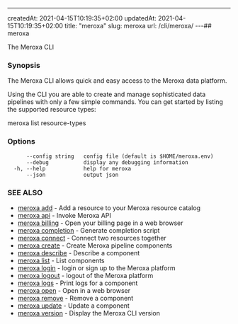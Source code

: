 ---
createdAt: 2021-04-15T10:19:35+02:00
updatedAt: 2021-04-15T10:19:35+02:00
title: "meroxa"
slug: meroxa
url: /cli/meroxa/
---## meroxa

The Meroxa CLI

### Synopsis

The Meroxa CLI allows quick and easy access to the Meroxa data platform.

Using the CLI you are able to create and manage sophisticated data pipelines
with only a few simple commands. You can get started by listing the supported
resource types:

meroxa list resource-types

### Options

```
      --config string   config file (default is $HOME/meroxa.env)
      --debug           display any debugging information
  -h, --help            help for meroxa
      --json            output json
```

### SEE ALSO

* [meroxa add](/cli/meroxa-add/)	 - Add a resource to your Meroxa resource catalog
* [meroxa api](/cli/meroxa-api/)	 - Invoke Meroxa API
* [meroxa billing](/cli/meroxa-billing/)	 - Open your billing page in a web browser
* [meroxa completion](/cli/meroxa-completion/)	 - Generate completion script
* [meroxa connect](/cli/meroxa-connect/)	 - Connect two resources together
* [meroxa create](/cli/meroxa-create/)	 - Create Meroxa pipeline components
* [meroxa describe](/cli/meroxa-describe/)	 - Describe a component
* [meroxa list](/cli/meroxa-list/)	 - List components
* [meroxa login](/cli/meroxa-login/)	 - login or sign up to the Meroxa platform
* [meroxa logout](/cli/meroxa-logout/)	 - logout of the Meroxa platform
* [meroxa logs](/cli/meroxa-logs/)	 - Print logs for a component
* [meroxa open](/cli/meroxa-open/)	 - Open in a web browser
* [meroxa remove](/cli/meroxa-remove/)	 - Remove a component
* [meroxa update](/cli/meroxa-update/)	 - Update a component
* [meroxa version](/cli/meroxa-version/)	 - Display the Meroxa CLI version

